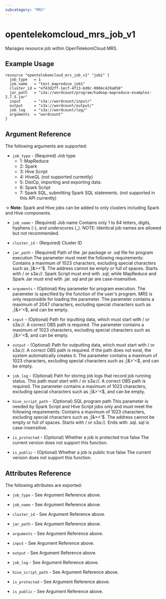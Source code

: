 ```yaml
---
subcategory: "MRS"
---
```


# opentelekomcloud_mrs_job_v1

Manages resource job within OpenTelekomCloud MRS.

## Example Usage

```hcl
resource "opentelekomcloud_mrs_job_v1" "job1" {
  job_type   = 1
  job_name   = "test_mapreduce_job1"
  cluster_id = "ef43d2ff-1ecf-4f13-bd0c-0004c429a058"
  jar_path   = "s3a://wordcount/program/hadoop-mapreduce-examples-2.7.5.jar"
  input      = "s3a://wordcount/input/"
  output     = "s3a://wordcount/output/"
  job_log    = "s3a://wordcount/log/"
  arguments  = "wordcount"
}
```

## Argument Reference

The following arguments are supported:

* `job_type` - (Required) Job type 
  * 1: MapReduce 
  * 2: Spark 
  * 3: Hive Script 
  * 4: HiveQL (not supported currently) 
  * 5: DistCp, importing and exporting data.  
  * 6: Spark Script 
  * 7: Spark SQL, submitting Spark SQL statements. (not supported in this  API currently) 

-> **Note:** Spark and Hive jobs can be added to only clusters including Spark and Hive components.

* `job_name` - (Required) Job name Contains only 1 to 64 letters, digits, hyphens
  (-), and underscores (_). NOTE: Identical job names are allowed but not recommended.

* `cluster_id` - (Required) Cluster ID

* `jar_path` - (Required) Path of the .jar package or .sql file for program
  execution The parameter must meet the following requirements: Contains a maximum
  of 1023 characters, excluding special characters such as ;|&><'$. The address
  cannot be empty or full of spaces. Starts with / or s3a://. Spark Script must
  end with .sql; while MapReduce and Spark Jar must end with .jar. sql and jar
  are case-insensitive.

* `arguments` - (Optional) Key parameter for program execution. The parameter
  is specified by the function of the user's program. MRS is only responsible
  for loading the parameter. The parameter contains a maximum of 2047 characters,
  excluding special characters such as ;|&>'<$, and can be empty.

* `input` - (Optional) Path for inputting data, which must start with / or s3a://.
  A correct OBS path is required. The parameter contains a maximum of 1023 characters,
  excluding special characters such as ;|&>'<$, and can be empty.

* `output` - (Optional) Path for outputting data, which must start with / or
  s3a://. A correct OBS path is required. If the path does not exist, the system
  automatically creates it. The parameter contains a maximum of 1023 characters,
  excluding special characters such as ;|&>'<$, and can be empty.

* `job_log` - (Optional) Path for storing job logs that record job running status.
  This path must start with / or s3a://. A correct OBS path is required. The parameter
  contains a maximum of 1023 characters, excluding special characters such as
  ;|&>'<$, and can be empty.

* `hive_script_path` - (Optional) SQL program path This parameter is needed
  by Spark Script and Hive Script jobs only and must meet the following requirements:
  Contains a maximum of 1023 characters, excluding special characters such as
  ;|&><'$. The address cannot be empty or full of spaces. Starts with / or s3a://.
  Ends with .sql. sql is case-insensitive.

* `is_protected` - (Optional) Whether a job is protected true false The current
  version does not support this function.

* `is_public` - (Optional) Whether a job is public true false The current version
  does not support this function.

## Attributes Reference

The following attributes are exported:

* `job_type` - See Argument Reference above.

* `job_name` - See Argument Reference above.

* `cluster_id` - See Argument Reference above.

* `jar_path` - See Argument Reference above.

* `arguments` - See Argument Reference above.

* `input` - See Argument Reference above.

* `output` - See Argument Reference above.

* `job_log` - See Argument Reference above.

* `hive_script_path` - See Argument Reference above.

* `is_protected` - See Argument Reference above.

* `is_public` - See Argument Reference above.

